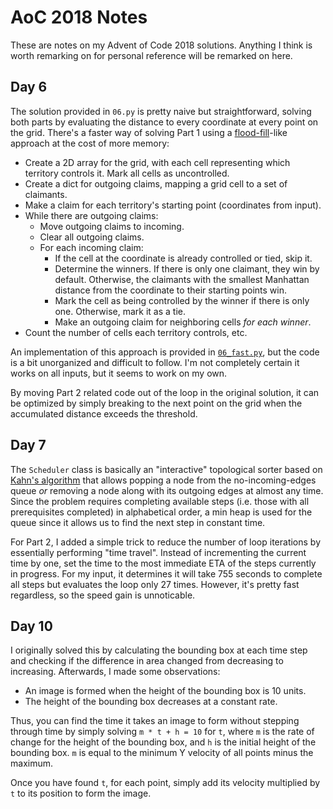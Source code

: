 # AoC 2018 Notes

These are notes on my Advent of Code 2018 solutions. Anything I think is worth remarking on for personal reference will be remarked on here.


## Day 6

The solution provided in `06.py` is pretty naive but straightforward, solving both parts by evaluating the distance to every coordinate at every point on the grid. There's a faster way of solving Part 1 using a [flood-fill](https://en.wikipedia.org/wiki/Flood_fill)-like approach at the cost of more memory:

- Create a 2D array for the grid, with each cell representing which territory controls it. Mark all cells as uncontrolled.
- Create a dict for outgoing claims, mapping a grid cell to a set of claimants.
- Make a claim for each territory's starting point (coordinates from input).
- While there are outgoing claims:
    - Move outgoing claims to incoming.
    - Clear all outgoing claims.
    - For each incoming claim:
        - If the cell at the coordinate is already controlled or tied, skip it.
        - Determine the winners. If there is only one claimant, they win by default. Otherwise, the claimants with the smallest Manhattan distance from the coordinate to their starting points win.
        - Mark the cell as being controlled by the winner if there is only one. Otherwise, mark it as a tie.
        - Make an outgoing claim for neighboring cells *for each winner*.
- Count the number of cells each territory controls, etc.

An implementation of this approach is provided in [`06_fast.py`](06_fast.py), but the code is a bit unorganized and difficult to follow. I'm not completely certain it works on all inputs, but it seems to work on my own.

By moving Part 2 related code out of the loop in the original solution, it can be optimized by simply breaking to the next point on the grid when the accumulated distance exceeds the threshold.


## Day 7

The `Scheduler` class is basically an "interactive" topological sorter based on [Kahn's algorithm](https://en.wikipedia.org/wiki/Topological_sorting#Kahn's_algorithm) that allows popping a node from the no-incoming-edges queue *or* removing a node along with its outgoing edges at almost any time. Since the problem requires completing available steps (i.e. those with all prerequisites completed) in alphabetical order, a min heap is used for the queue since it allows us to find the next step in constant time.

For Part 2, I added a simple trick to reduce the number of loop iterations by essentially performing "time travel". Instead of incrementing the current time by one, set the time to the most immediate ETA of the steps currently in progress. For my input, it determines it will take 755 seconds to complete all steps but evaluates the loop only 27 times. However, it's pretty fast regardless, so the speed gain is unnoticable.


## Day 10

I originally solved this by calculating the bounding box at each time step and checking if the difference in area changed from decreasing to increasing. Afterwards, I made some observations:

- An image is formed when the height of the bounding box is 10 units.
- The height of the bounding box decreases at a constant rate.

Thus, you can find the time it takes an image to form without stepping through time by simply solving `m * t + h = 10` for `t`, where `m` is the rate of change for the height of the bounding box, and `h` is the initial height of the bounding box. `m` is equal to the minimum Y velocity of all points minus the maximum.

Once you have found `t`, for each point, simply add its velocity multiplied by `t` to its position to form the image.